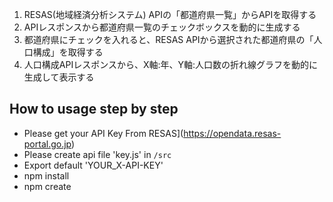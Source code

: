 1.  RESAS(地域経済分析システム) APIの「都道府県一覧」からAPIを取得する
2.  APIレスポンスから都道府県一覧のチェックボックスを動的に生成する
3.  都道府県にチェックを入れると、RESAS APIから選択された都道府県の「人口構成」を取得する
4.  人口構成APIレスポンスから、X軸:年、Y軸:人口数の折れ線グラフを動的に生成して表示する


## How to usage step by step 


- Please get your API Key From  RESAS](https://opendata.resas-portal.go.jp)
- Please create api file 'key.js' in `/src`
- Export default 'YOUR_X-API-KEY'
- npm install
- npm create 



